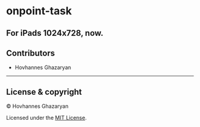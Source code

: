 # onpoint-task
For iPads 1024x728, now.
---
## Contributors

- Hovhannes Ghazaryan

---

## License & copyright

© Hovhannes Ghazaryan

Licensed under the [MIT License](LICENSE).